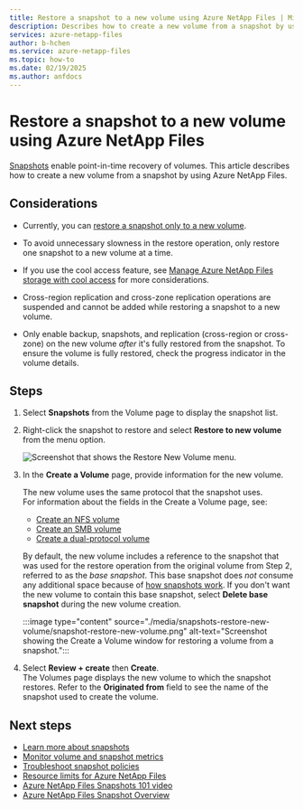 ```yaml
---
title: Restore a snapshot to a new volume using Azure NetApp Files | Microsoft Docs
description: Describes how to create a new volume from a snapshot by using Azure NetApp Files.
services: azure-netapp-files
author: b-hchen
ms.service: azure-netapp-files
ms.topic: how-to
ms.date: 02/19/2025
ms.author: anfdocs
---
```


# Restore a snapshot to a new volume using Azure NetApp Files

[Snapshots](snapshots-introduction.md) enable point-in-time recovery of volumes. This article describes how to create a new volume from a snapshot by using Azure NetApp Files.

## Considerations 

* Currently, you can [restore a snapshot only to a new volume](snapshots-introduction.md#restoring-cloning-an-online-snapshot-to-a-new-volume). 

* To avoid unnecessary slowness in the restore operation, only restore one snapshot to a new volume at a time. 

* If you use the cool access feature, see [Manage Azure NetApp Files storage with cool access](manage-cool-access.md#considerations) for more considerations.
  
* Cross-region replication and cross-zone replication operations are suspended and cannot be added while restoring a snapshot to a new volume.

* Only enable backup, snapshots, and replication (cross-region or cross-zone) on the new volume _after_ it's fully restored from the snapshot. To ensure the volume is fully restored, check the progress indicator in the volume details. 

## Steps

1. Select **Snapshots** from the Volume page to display the snapshot list. 
2. Right-click the snapshot to restore and select **Restore to new volume** from the menu option.  

    ![Screenshot that shows the Restore New Volume menu.](./media/snapshots-restore-new-volume/azure-netapp-files-snapshot-restore-to-new-volume.png)

3. In the **Create a Volume** page, provide information for the new volume.  

    The new volume uses the same protocol that the snapshot uses.   
    For information about the fields in the Create a Volume page, see: 
    * [Create an NFS volume](azure-netapp-files-create-volumes.md)   
    * [Create an SMB volume](azure-netapp-files-create-volumes-smb.md)   
    * [Create a dual-protocol volume](create-volumes-dual-protocol.md)

    By default, the new volume includes a reference to the snapshot that was used for the restore operation from the original volume from Step 2, referred to as the *base snapshot*. This base snapshot does *not* consume any additional space because of [how snapshots work](snapshots-introduction.md). If you don't want the new volume to contain this base snapshot, select **Delete base snapshot** during the new volume creation.

    :::image type="content" source="./media/snapshots-restore-new-volume/snapshot-restore-new-volume.png" alt-text="Screenshot showing the Create a Volume window for restoring a volume from a snapshot."::: 

4. Select **Review + create** then **Create**.   
    The Volumes page displays the new volume to which the snapshot restores. Refer to the **Originated from** field to see the name of the snapshot used to create the volume. 

## Next steps

* [Learn more about snapshots](snapshots-introduction.md)
* [Monitor volume and snapshot metrics](azure-netapp-files-metrics.md#volumes)
* [Troubleshoot snapshot policies](troubleshoot-snapshot-policies.md)
* [Resource limits for Azure NetApp Files](azure-netapp-files-resource-limits.md)
* [Azure NetApp Files Snapshots 101 video](https://www.youtube.com/watch?v=uxbTXhtXCkw)
* [Azure NetApp Files Snapshot Overview](https://anfcommunity.com/2021/01/31/azure-netapp-files-snapshot-overview/)
